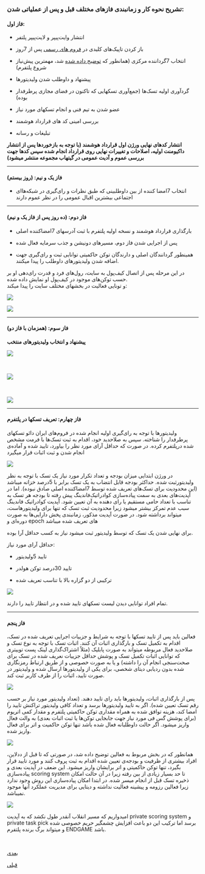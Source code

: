 ###  تشریح نحوه کار و زمانبندی فازهای مختلف قبل و پس از عملیاتی شدن:

#### فاز اول:

- انتشار وایت‌پیپر و لایت‌پیپر پلتفر

- باز کردن تاپیک‌های کلیدی در [ فروم های رسمی](https://github.com/irandao/cordination/discussions/) پس از 7روز

- انتخاب 7گرداننده مرکزی (همانطور که [ توضیح داده شده](/content/management.md) شد، مهمترین پیش‌نیاز شروع پلتفرم)

- پیشنهاد و داوطلب شدن ولیدیتورها

- گردآوری اولیه تسک‌ها (جمع‌آوری تسکهایی که تاکنون در فضای مجازی پرطرفدار بوده)

-  عضو شدن به تیم فنی و انجام تسکهای مورد نیاز

- بررسی امینی کد های قرارداد هوشمند

- تبلیغات و رسانه

**انتشار کدهای نهایی ورژن اول قرارداد هوشمند (با توجه به بازخوردها پس از انتشار داکیومنت اولیه، اصلاحات و تغییرات نهایی روی قرارداد انجام شده سپس کدها جهت بررسی عموم و آدیت عمومی در گیتهاب مجموعه منتشر میشود)**

 <hr /> 

#### فاز یک و نیم: (روز بیستم)

- انتخاب 7امضا کننده از بین داوطلبینی که طبق نظرات و رای‌گیری در شبکه‌‌هاای اجتماعی بیشترین اقبال عمومی را در نظر عموم دارند

 <hr /> 

#### فاز دوم: (ده روز پس از فاز یک و نیم)

- بارگذاری قرارداد هوشمند و نسخه اولیه پلتفرم با ثبت آدرسهای 7امضاکننده اصلی

- پس از اجرایی شدن فاز دوم، مسیرهای دونیشن و جذب سرمایه فعال شده

- همینطور گردانندگان اصلی و دارندگان توکن حاکمیتی توانایی ثبت و رای‌گیری جهت اضافه شدن ولیدیتورهای داوطلب را پیدا میکنند.

در این مرحله پس از اتصال کیف‌پول به سایت، رول‌های فرد و قدرت رای‌دهی او بر حسب توکن‌های موجود در کیف‌پول او نمایش داده شده.
<br>
و تونایی فعالیت در بخشهای مختلف سایت را پیدا میکند:

![](../_images/content/1.png)
<br>

![](../_images/content/2.png)

<hr /> 

#### فاز سوم: (همزمان با فاز دو)

**پیشنهاد و انتخاب ولیدیتورهای منتخب**

![](../_images/content/3.JPG)

<br>

![](../_images/content/4.JPG)

<br>

![](../_images/content/5.JPG)


<hr /> 

#### فاز چهارم: تعریف تسکها در پلتفرم

ولیدیتورها با توجه به رای‌گیری اولیه انجام شده در فروم‌های ایران دائو تسکهای پرطرفدار را شناخته. سپس به صلاحدید خود، اقدام به ثبت تسک‌ها با فرمت مشخص‌ شده درپلتفرم کرده. در صورت که حداقل آرای مورد نظر را بیاورد، تایید شده و آماده‌ی انجام شدن و ثبت اثبات قرار میگیرد

![](../_images/content/6.JPG)

در ورژن ابتدایی میزان بودجه و تعداد تکرار مورد نیاز یک تسک با توجه به نظر ولیدیتورثبت شده. حداکثر بودجه قابل انتضاب به یک تسک برابر با 5درصد خزانه میباشد (این محدودیت برای تسک‌های تعریف شده توسط 7امضاکننده اصلی صادق نبوده). اما در آپدیت‌های بعدی به سمت پیاده‌سازی کوادراتیک‌فاندینگ پیش رفته تا بودجه هر تسک به تناسب با تعداد حامی مستقیم یا رای دهنده به آن تعیین شود. آپدیت کوادراتیک فاندینگ سبب عدم تمرکز بیشتر میشود زیرا محدودیت ثبت تسک که تنها برای ولیدیتورهاست، میتواند برداشته شود. در ضورت آپدیت مذکور، زمانبندی پخش دارایی‌ها به صورت دوره‌ای و epoch های تعریف شده میباشد

برای نهایی شدن یک تسک که توسط ولیدیتور ثبت میشود نیاز به کسب حداقل آرا بوده.

حداقل آرای مورد نیاز:

- تایید 5ولیدیتور

- تایید 30درصد توکن هولدر

- ترکیبی از دو گزاره بالا با تناسب تعریف شده

![](../_images/content/7.jpg)

تمام افراد توانایی دیدن لیست تسکهای تایید شده و در انتظار تایید را دارند.

<hr /> 

#### فاز پنجم

فعالین باید پس از تایید تسکها با توجه به شرایط و جزییات اجرایی تعریف شده در تسک، اقدام به تکمیل تسک و بارگذاری اثبات آن کنند. اثبات تسک با توجه به نوع تسک و صلاحدید فعال مربوطه میتواند به صورت پابلیک (مثلاً اشتراک‌گذاری  لینک پست توییتری که توانایی اثبات تکمیل تسک و پوشش حداقل جزییات نعریف شده در تسک برای صحت‌سنجی انجام آن را داشته) و یا به صورت خصوصی و از طریق ارتباط رمزنگاری شده بدون ردیابی دیتای شخصی، برای یکی از ولیدیتورها ارسال شده و ولیدیتور در صورت تایید، اثبات را از طرف کاربر ثبت کند.

![](../_images/content/8.JPG)

پس از بارگذاری اثبات، ولیدیتورها باید رای تایید دهند. (تعداد ولیدیتور مورد نیاز بر حسب رقم تسک تعیین شده). اگر به تایید ولیدیتورها برسد و تعداد کافی ولیدیتور تراکنش تایید را امضا کند، هزینه توافق شده به همراه مقداری توکن حاکمیتی پلتفرم و مقدار کمی اتریوم (برای پوشش گس فی مورد نیاز جهت جابجایی توکن‌ها یا ثبت اثبات بعدی) به والت فعال واریز میشود. اگر حالت داوطلبانه فعال شده باشد تنها توکن حاکمیت و اتر برای فعال واریز شده.

![](../_images/content/9.png)

همانطور که در بخش مربوط به فعالین توضیح داده شد، در صورتی که تا قبل از ددلاین، افراد بیشتری از ظرفیت و بودجه‌ی تعیین شده اقدام به ثبت پروف کنند و مورد تایید قرار بگیرد، تنها توکن حاکمیتی و اتر برایشان واریز میشود. این ضعف در آپدیت بعدی و پیاده‌سازی scoring system تا حد بسیار زیادی از بین رفته زیرا در آن حالت امکان ذخیره تسک قبل از انجام میسر شده. در ابتدا امکان پیاده‌سازی این روش وجود ندارد زیرا فعالین رزومه و پیشینه فعالیت نداشته و دیتایی برای مدیریت عملکرد آنها موجود نمیباشد.

![](../_images/content/10.png)


امیدواریم که مسیر انقلاب آنقدر طول نکشد که به آپدیت private scoring system و private task pick برسد اما ترکیب این دو باعث افزایش چشمگیر حریم خصوصی شده و میتواند برگ برنده پلتفرم ENDGAME باشد.

<br>

[ بعدی](/content/privacy.md)
<br>

[ قبلی](/content/management.md)

